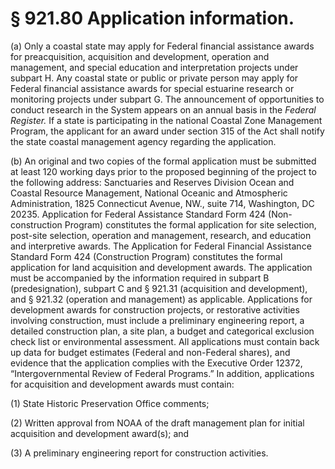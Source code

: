 # § 921.80   Application information.

(a) Only a coastal state may apply for Federal financial assistance awards for preacquisition, acquisition and development, operation and management, and special education and interpretation projects under subpart H. Any coastal state or public or private person may apply for Federal financial assistance awards for special estuarine research or monitoring projects under subpart G. The announcement of opportunities to conduct research in the System appears on an annual basis in the _Federal Register._ If a state is participating in the national Coastal Zone Management Program, the applicant for an award under section 315 of the Act shall notify the state coastal management agency regarding the application.


(b) An original and two copies of the formal application must be submitted at least 120 working days prior to the proposed beginning of the project to the following address: Sanctuaries and Reserves Division Ocean and Coastal Resource Management, National Oceanic and Atmospheric Administration, 1825 Connecticut Avenue, NW., suite 714, Washington, DC 20235. Application for Federal Assistance Standard Form 424 (Non-construction Program) constitutes the formal application for site selection, post-site selection, operation and management, research, and education and interpretive awards. The Application for Federal Financial Assistance Standard Form 424 (Construction Program) constitutes the formal application for land acquisition and development awards. The application must be accompanied by the information required in subpart B (predesignation), subpart C and § 921.31 (acquisition and development), and § 921.32 (operation and management) as applicable. Applications for development awards for construction projects, or restorative activities involving construction, must include a preliminary engineering report, a detailed construction plan, a site plan, a budget and categorical exclusion check list or environmental assessment. All applications must contain back up data for budget estimates (Federal and non-Federal shares), and evidence that the application complies with the Executive Order 12372, “Intergovernmental Review of Federal Programs.” In addition, applications for acquisition and development awards must contain:


(1) State Historic Preservation Office comments;


(2) Written approval from NOAA of the draft management plan for initial acquisition and development award(s); and


(3) A preliminary engineering report for construction activities. 




